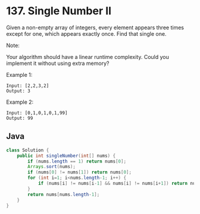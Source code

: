 # 137. Single Number II

Given a non-empty array of integers, every element appears three times except for one, which appears exactly once. Find that single one.

Note:

Your algorithm should have a linear runtime complexity. Could you implement it without using extra memory?

Example 1:
```
Input: [2,2,3,2]
Output: 3
```
Example 2:
```
Input: [0,1,0,1,0,1,99]
Output: 99
```

## Java
```java
class Solution {
    public int singleNumber(int[] nums) {
        if (nums.length == 1) return nums[0];
        Arrays.sort(nums);
        if (nums[0] != nums[1]) return nums[0];
        for (int i=1; i<nums.length-1; i++) {
            if (nums[i] != nums[i-1] && nums[i] != nums[i+1]) return nums[i];
        }
        return nums[nums.length-1];
    }
}
```
